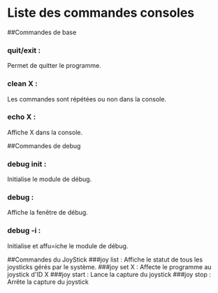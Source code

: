 Liste des commandes consoles
============================


##Commandes de base
### quit/exit :
Permet de quitter le programme.
### clean X :
Les commandes sont répétées ou non dans la console.
### echo X :
Affiche X dans la console.

##Commandes de debug
### debug init :
Initialise le module de débug.
### debug :
Affiche la fenêtre de débug.
### debug -i :
Initialise et affu=iche le module de débug.

##Commandes du JoyStick
###joy list :
Affiche le statut de tous les joysticks gérés par le système.
###joy set X :
Affecte le programme au joystick d'ID X
###joy start :
Lance la capture du joystick
###joy stop :
Arrête la capture du joystick